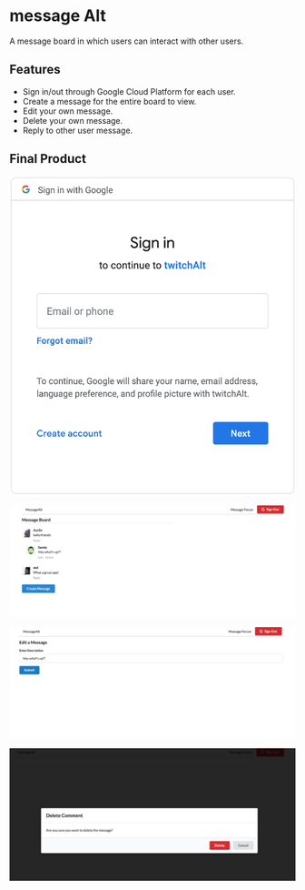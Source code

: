 # message Alt

A message board in which users can interact with other users.

## Features 

- Sign in/out through Google Cloud Platform for each user. 
- Create a message for the entire board to view.
- Edit your own message.
- Delete your own message.
- Reply to other user message.


## Final Product

!["Sign In/out Google Functionality"](docs/Google.png)

!["Main screen functionality"](docs/Main-Screen.png)

!["Edit message"](docs/edit-comment.png)

!["Delete message"](docs/delete-comment.png)

